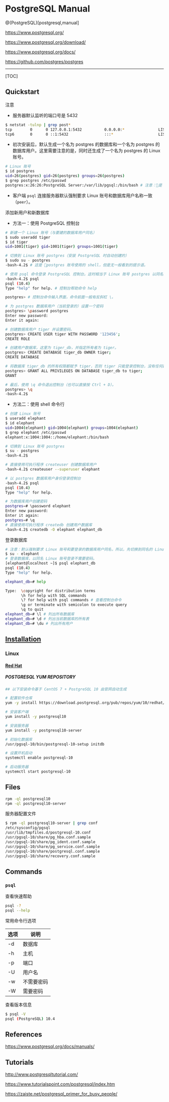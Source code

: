 # PostgreSQL Manual

@(PostgreSQL)[postgresql,manual]

<https://www.postgresql.org/>

<https://www.postgresql.org/download/>

<https://www.postgresql.org/docs/>

<https://github.com/postgres/postgres>

---

[TOC]

## Quickstart

注意

- 服务器默认监听的端口号是 5432

```bash
$ netstat -tulnp | grep post*
tcp        0      0 127.0.0.1:5432          0.0.0.0:*               LISTEN      1393/postmaster
tcp6       0      0 ::1:5432                :::*                    LISTEN      1393/postmaster
```

- 初次安装后，默认生成一个名为 postgres 的数据库和一个名为 postgres 的数据库用户。这里需要注意的是，同时还生成了一个名为 postgres 的 Linux 账号。

```bash
# Linux 账号
$ id postgres
uid=26(postgres) gid=26(postgres) groups=26(postgres)
$ grep postgres /etc/passwd
postgres:x:26:26:PostgreSQL Server:/var/lib/pgsql:/bin/bash # 注意：是 login shell
```

- 客户端 `psql` 连接服务器默认强制要求 Linux 账号和数据库用户名称一致（`peer`）。

添加新用户和新数据库

- 方法一：使用 PostgreSQL 控制台

```bash
# 新建一个 Linux 账号（与要建的数据库用户同名）
$ sudo useradd tiger
$ id tiger
uid=1001(tiger) gid=1001(tiger) groups=1001(tiger)

# 切换到 Linux 账号 postgres（安装 PostgreSQL 时自动创建的）
$ sudo su - postgres
-bash-4.2$ # 这是 postgres 账号使用的 shell，但是无一般看到的提示语。

# 使用 psql 命令登录 PostgreSQL 控制台。这时相当于 Linux 账号 postgres 以同名数据库用户的身份登录数据库，这是不用输入密码的。
-bash-4.2$ psql
psql (10.4)
Type "help" for help. # 控制台帮助命令 help

postgres> # 控制台命令输入界面，命令前面一般有反斜杠 \。

# 为 postgres 数据库用户（当前登录的）设置一个密码
postgres> \password postgres
Enter new password:
Enter it again:

# 创建数据库用户 tiger 并设置密码。
postgres> CREATE USER tiger WITH PASSWORD '123456';
CREATE ROLE

# 创建用户数据库，这里为 tiger_db，并指定所有者为 tiger。
postgres> CREATE DATABASE tiger_db OWNER tiger;
CREATE DATABASE

# 将数据库 tiger_db 的所有权限都赋予 tiger，否则 tiger 只能登录控制台，没有任何数据库操作权限。
postgres> GRANT ALL PRIVILEGES ON DATABASE tiger_db to tiger;
GRANT

# 最后，使用 \q 命令退出控制台（也可以直接按 Ctrl + D）。
postgres> \q
-bash-4.2$
```

- 方法二：使用 shell 命令行

```bash
# 创建 Linux 账号
$ useradd elephant
$ id elephant
uid=1004(elephant) gid=1004(elephant) groups=1004(elephant)
$ grep elephant /etc/passwd
elephant:x:1004:1004::/home/elephant:/bin/bash

# 切换到 Linux 账号 postgres
$ su - postgres
-bash-4.2$

# 直接使用可执行程序 createuser 创建数据库用户
-bash-4.2$ createuser --superuser elephant

# 以 postgres 数据库用户身份登录控制台
-bash-4.2$ psql
psql (10.4)
Type "help" for help.

# 为数据库用户创建密码
postgres=# \password elephant
Enter new password:
Enter it again:
postgres=# \q
# 直接使用可执行程序 createdb 创建用户数据库
-bash-4.2$ createdb -O elephant elephant_db
```

登录数据库

```bash
# 注意：默认强制要求 Linux 账号和要登录的数据库用户同名，所以，先切换到同名的 Linux 账号。
$ su - elephant
# 登录数据库，以同名 Linux 账号登录不需要密码。
[elephant@localhost ~]$ psql elephant_db
psql (10.4)
Type "help" for help.

elephant_db=# help

Type:  \copyright for distribution terms
       \h for help with SQL commands
       \? for help with psql commands # 查看控制台命令
       \g or terminate with semicolon to execute query
       \q to quit
elephant_db=# \l # 列出所有数据库
elephant_db=# \d # 列出当前数据库的所有表
elephant_db=# \du # 列出所有用户
```

## [Installation](https://www.postgresql.org/download/)

### Linux

#### [Red Hat](https://www.postgresql.org/download/linux/redhat/)

##### POSTGRESQL YUM REPOSITORY

```bash
## 以下安装命令基于 CentOS 7 + PostgreSQL 10 由官网自动生成

# 配置软件仓库
yum -y install https://download.postgresql.org/pub/repos/yum/10/redhat/rhel-7-x86_64/pgdg-centos10-10-2.noarch.rpm

# 安装客户端
yum install -y postgresql10

# 安装服务器
yum install -y postgresql10-server

# 初始化数据库
/usr/pgsql-10/bin/postgresql-10-setup initdb

# 设置开机启动
systemctl enable postgresql-10

# 启动服务器
systemctl start postgresql-10
```

## Files

```bash
rpm -ql postgresql10
rpm -ql postgresql10-server
```

服务器配置文件

```bash
$ rpm -ql postgresql10-server | grep conf
/etc/sysconfig/pgsql
/usr/lib/tmpfiles.d/postgresql-10.conf
/usr/pgsql-10/share/pg_hba.conf.sample
/usr/pgsql-10/share/pg_ident.conf.sample
/usr/pgsql-10/share/pg_service.conf.sample
/usr/pgsql-10/share/postgresql.conf.sample
/usr/pgsql-10/share/recovery.conf.sample
```

## Commands

### `psql`

查看快速帮助

```bash
psql -?
psql --help
```

常用命令行选项

选项 | 说明
--- | ---
-d | 数据库
-h | 主机
-p | 端口
-U | 用户名
-w | 不需要密码
-W | 需要密码

查看版本信息

```bash
$ psql -V
psql (PostgreSQL) 10.4
```

## References

<https://www.postgresql.org/docs/manuals/>

## Tutorials

<http://www.postgresqltutorial.com/>

<https://www.tutorialspoint.com/postgresql/index.htm>

<https://zaiste.net/postgresql_primer_for_busy_people/>